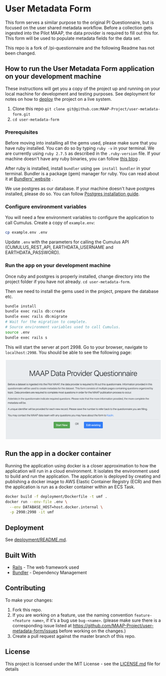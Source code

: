 # User Metadata Form

This form serves a similar purpose to the original PI Questionnaire, but is focused on the user shared metadata workflow. Before a collection gets ingested into the Pilot MAAP, the data provider is required to fill out this for. This form will be used to populate metadata fields for the data set.

This repo is a fork of /pi-questionnaire and the following Readme has not been changed.

## How to run the User Metadata Form application on your development machine

These instructions will get you a copy of the project up and running on your local machine for development and testing purposes. See deployment for notes on how to [deploy](#deployment) the project on a live system.

1. Clone this repo `git clone git@github.com:MAAP-Project/user-metadata-form.git`
2. `cd user-metadata-form`

### Prerequisites

Before moving into installing all the gems used, please make sure that you have ruby installed. You can do so by typing `ruby -v` in your terminal. We are currently using `ruby 2.7.5` as described in the `.ruby-version` file. If your machine doesn't have any ruby binaries, you can follow [this blog](https://www.phusionpassenger.com/library/walkthroughs/deploy/ruby/ownserver/nginx/oss/install_language_runtime.html) .

After ruby is installed, install `bundler` using `gem install bundler` in your terminal. Bundler is a package (gem) manager for ruby. You can read about it at [Bundlers' website](https://bundler.io/) .

We use postgres as our database. If your machine doesn't have postgres installed, please do so. You can follow [Postgres installation guide](https://wiki.postgresql.org/wiki/Detailed_installation_guides).

### Configure environment variables

You will need a few environment variables to configure the application to call Cumulus. Create a copy of `example.env`:

```bash
cp example.env .env
```

Update `.env` with the parameters for calling the Cumulus API (CUMULUS_REST_API, EARTHDATA_USERNAME and EARTHDATA_PASSWORD).

### Run the app on your development machine

Once ruby and postgres is properly installed, change directory into the project folder if you have not already. `cd user-metadata-form`.

Then we need to install the gems used in the project, prepare the database etc.

```bash
bundle install
bundle exec rails db:create
bundle exec rails db:migrate
# Wait for the migration to complete.
# Source environment variables used to call Cumulus.
source .env
bundle exec rails s
```

This will start the server at port 2998. Go to your browser, navigate to `localhost:2998`. You should be able to see the following page:

![screenshot_home.jpg](./images/screenshot_home.png)

## Run the app in a docker container

Running the application using docker is a closer approximation to how the application will run in a cloud environment. It isolates the environment used to build and run the application. The application is deployed by creating and publishing a docker image to AWS Elastic Container Registry (ECR) and then the application is run as a docker container within an ECS Task.

```bash
docker build -f deployment/Dockerfile -t umf .
docker run --env-file .env \
  --env DATABASE_HOST=host.docker.internal \
  -p 2998:2998 -it umf
```

## Deployment

See [deployment/README.md](./deployment/README.md).

## Built With

* [Rails](https://rubyonrails.org/) - The web framework used
* [Bundler](https://bundler.io/) - Dependency Management

## Contributing

To make your changes:

1. Fork this repo.
2. If you are working on a feature, use the naming convention `feature-<feature name>`, if it's a bug use `bug-<name>`. (please make sure there is a corresponding issue listed at https://github.com/MAAP-Project/user-metadata-form/issues before working on the changes.)
3. Create a pull request against the master branch of this repo.

## License

This project is licensed under the MIT License - see the [LICENSE.md](LICENSE.md) file for details
